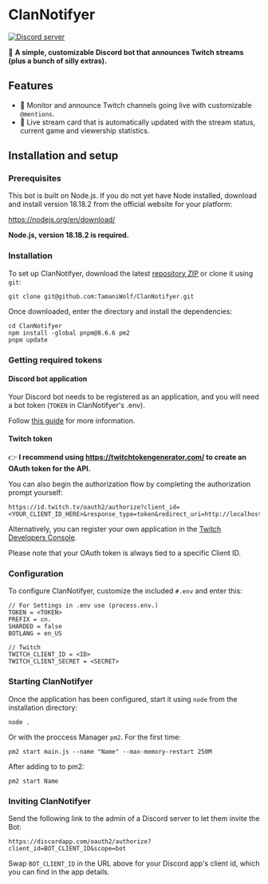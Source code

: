 # ClanNotifyer
[![Discord server](https://img.shields.io/discord/720746186788831323?color=%237289da&label=discord%20server&logo=discord)](https://discord.gg/cFyC9pmanj)

🤖 **A simple, customizable Discord bot that announces Twitch streams (plus a bunch of silly extras).**


## Features

 - 📢 Monitor and announce Twitch channels going live with customizable `@mentions`.
 - 🔴 Live stream card that is automatically updated with the stream status, current game and viewership statistics.

## Installation and setup

### Prerequisites

This bot is built on Node.js. If you do not yet have Node installed, download and install version 18.18.2 from the official website for your platform:

https://nodejs.org/en/download/

**Node.js, version 18.18.2 is required.**

### Installation

To set up ClanNotifyer, download the latest [repository ZIP](https://github.com/TamaniWolf/ClanNotifyer/archive/main.zip) or clone it using `git`:

    git clone git@github.com:TamaniWolf/ClanNotifyer.git
    
Once downloaded, enter the directory and install the dependencies:

    cd ClanNotifyer
    npm install -global pnpm@8.6.6 pm2
    pnpm update

### Getting required tokens

#### Discord bot application
Your Discord bot needs to be registered as an application, and you will need a bot token  (`TOKEN` in ClanNotifyer's .env).

Follow [this guide](https://github.com/reactiflux/discord-irc/wiki/Creating-a-discord-bot-&-getting-a-token) for more information.

#### Twitch token
👉 **I recommend using https://twitchtokengenerator.com/ to create an OAuth token for the API.**

You can also begin the authorization flow by completing the authorization prompt yourself:
 
```
https://id.twitch.tv/oauth2/authorize?client_id=<YOUR_CLIENT_ID_HERE>&response_type=token&redirect_uri=http://localhost
```

Alternatively, you can register your own application in the [Twitch Developers Console](https://dev.twitch.tv/console/apps).

Please note that your OAuth token is always tied to a specific Client ID.

### Configuration
 
To configure ClanNotifyer, customize the included `#.env` and enter this:

```.env
// For Settings in .env use (process.env.) 
TOKEN = <TOKEN>
PREFIX = cn.
SHARDED = false
BOTLANG = en_US

// Twitch
TWITCH_CLIENT_ID = <ID>
TWITCH_CLIENT_SECRET = <SECRET>
```

### Starting ClanNotifyer

Once the application has been configured, start it using `node` from the installation directory:

    node .

Or with the proccess Manager `pm2`.
For the first time:

    pm2 start main.js --name "Name" --max-memory-restart 250M

After adding to to pm2:

    pm2 start Name
  
### Inviting ClanNotifyer

Send the following link to the admin of a Discord server to let them invite the Bot:

  `https://discordapp.com/oauth2/authorize?client_id=BOT_CLIENT_ID&scope=bot`
  
Swap `BOT_CLIENT_ID` in the URL above for your Discord app's client id, which you can find in the app details.
